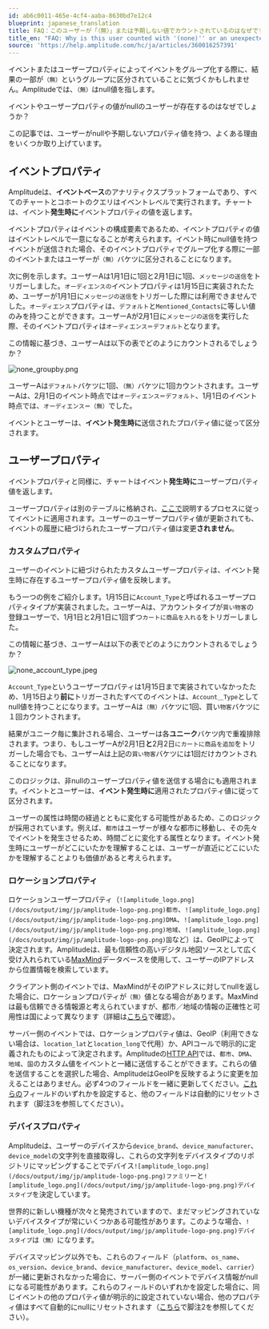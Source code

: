 ```yaml
---
id: ab6c0011-465e-4cf4-aaba-8630bd7e12c4
blueprint: japanese_translation
title: FAQ：このユーザーが「（無）」または予期しない値でカウントされているのはなぜですか？
title_en: "FAQ: Why is this user counted with '(none)'' or an unexpected value?"
source: 'https://help.amplitude.com/hc/ja/articles/360016257391'
---
```

イベントまたはユーザープロパティによってイベントをグループ化する際に、結果の一部が`（無）`というグループに区分されていることに気づくかもしれません。Amplitudeでは、`（無）`はnull値を指します。

イベントやユーザープロパティの値がnullのユーザーが存在するのはなぜでしょうか？

この記事では、ユーザーがnullや予期しないプロパティ値を持つ、よくある理由をいくつか取り上げています。

## イベントプロパティ

Amplitudeは、**イベントベース**のアナリティクスプラットフォームであり、すべてのチャートとコホートのクエリはイベントレベルで実行されます。チャートは、イベント**発生時に**イベントプロパティの値を返します。

イベントプロパティはイベントの構成要素であるため、イベントプロパティの値はイベントレベルで一意になることが考えられます。イベント時にnull値を持つイベントが送信された場合、そのイベントプロパティでグループ化する際に一部のイベントまたはユーザーが`（無）`バケツに区分されることになります。

次に例を示します。ユーザーAは1月1日に1回と2月1日に1回、`メッセージの送信`をトリガーしました。`オーディエンスの`イベントプロパティは1月15日に実装されたため、ユーザーが1月1日に`メッセージの送信`をトリガーした際には利用できませんでした。`オーディエンス`プロパティは、`デフォルト`と`Mentioned_Contacts`に等しい値のみを持つことができます。ユーザーAが2月1日に`メッセージの送信`を実行した際、そのイベントプロパティは`オーディエンス＝デフォルト`となります。

この情報に基づき、ユーザーAは以下の表でどのようにカウントされるでしょうか？

![none_groupby.png](/docs/output/img/jp/none-groupby-png.png)

ユーザーAは`デフォルト`バケツに1回、`（無）`バケツに1回カウントされます。ユーザーAは、2月1日のイベント時点では`オーディエンス＝デフォルト`、1月1日のイベント時点では、`オーディエンス＝（無）`でした。

イベントとユーザーは、**イベント発生時に**送信されたプロパティ値に従って区分されます。

## ユーザープロパティ

イベントプロパティと同様に、チャートはイベント**発生時に**ユーザープロパティ値を返します。

ユーザープロパティは別のテーブルに格納され、[ここで](https://help.amplitude.com/hc/en-us/articles/207108327-Step-4-Set-User-Properties-and-Event-Properties#applying-user-properties-to-events)説明するプロセスに従ってイベントに適用されます。ユーザーのユーザープロパティ値が更新されても、イベントの履歴に紐づけられたユーザープロパティ値は変更**されません**。

### カスタムプロパティ

ユーザーのイベントに紐づけられたカスタムユーザープロパティは、イベント発生時に存在するユーザープロパティ値を反映します。

もう一つの例をご紹介します。1月15日に`Account_Type`と呼ばれるユーザープロパティタイプが実装されました。ユーザーAは、アカウントタイプが`買い物客`の登録ユーザーで、1月1日と2月1日に1回ずつ`カートに商品を入れる`をトリガーしました。

この情報に基づき、ユーザーAは以下の表でどのようにカウントされるでしょうか？

![none_account_type.jpeg](/docs/output/img/jp/none-account-type-jpeg.jpeg)

`Account_Type`というユーザープロパティは1月15日まで実装されていなかったため、1月15日より**前に**トリガーされたすべてのイベントは、`Account＿Type`としてnull値を持つことになります。ユーザーAは`（無）`バケツに1回、買い`物客`バケツに１回カウントされます。

結果がユニーク毎に集計される場合、ユーザーは各**ユニーク**バケツ内で重複排除されます。つまり、もしユーザーAが2月1日**と**2月2日`にカートに商品を追加`をトリガーした場合でも、ユーザーAは上記の`買い物客`バケツには1回だけカウントされることになります。

このロジックは、非nullのユーザープロパティ値を送信する場合にも適用されます。イベントとユーザーは、**イベント発生時に**適用されたプロパティ値に従って区分されます。

ユーザーの属性は時間の経過とともに変化する可能性があるため、このロジックが採用されています。例えば、`都市`はユーザーが様々な都市に移動し、その先々でイベントを発生させるため、時間ごとに変化する属性となります。イベント発生時にユーザーがどこにいたかを理解することは、ユーザーが直近にどこにいたかを理解することよりも価値があると考えられます。

### ロケーションプロパティ

ロケーションユーザープロパティ（`![amplitude_logo.png](/docs/output/img/jp/amplitude-logo-png.png)都市`、`![amplitude_logo.png](/docs/output/img/jp/amplitude-logo-png.png)DMA`、`![amplitude_logo.png](/docs/output/img/jp/amplitude-logo-png.png)地域`、`![amplitude_logo.png](/docs/output/img/jp/amplitude-logo-png.png)国`など）は、GeoIPによって決定されます。Amplitudeは、最も信頼性の高いデジタル地図ソースとして広く受け入れられている[MaxMind](https://www.maxmind.com/en/home)データベースを使用して、ユーザーのIPアドレスから位置情報を検索しています。

クライアント側のイベントでは、MaxMindがそのIPアドレスに対してnullを返した場合に、ロケーションプロパティが`（無）`値となる場合があります。MaxMindは最も信頼できる情報源と考えられていますが、都市／地域の情報の正確性と可用性は国によって異なります（詳細は[こちら](https://www.maxmind.com/en/geoip2-city-accuracy-comparison?country=&resolution=50)で確認）。

サーバー側のイベントでは、ロケーションプロパティ値は、GeoIP（利用できない場合は、`location_lat`と`location_long`で代用）か、APIコールで明示的に定義されたものによって決定されます。Amplitudeの[HTTP API](/docs/apis/analytics/http-v2)では、`都市`、`DMA`、`地域`、`国`のカスタム値をイベントと一緒に送信することができます。これらの値を送信することを選択した場合、AmplitudeはGeoIPを反映するように変更を加えることはありません。必ず4つのフィールドを一緒に更新してください。[これらの](https://help.amplitude.com/hc/en-us/articles/204771828-HTTP-API#footnotes)フィールドのいずれかを設定すると、他のフィールドは自動的にリセットされます（脚注3を参照してください）。

### デバイスプロパティ

Amplitudeは、ユーザーのデバイスから`device_brand`、`device_manufacturer`、`device_model`の文字列を直接取得し、これらの文字列をデバイスタイプのリポジトリにマッピングすることでデバイス`![amplitude_logo.png](/docs/output/img/jp/amplitude-logo-png.png)ファミリ`ーと`![amplitude_logo.png](/docs/output/img/jp/amplitude-logo-png.png)デバイスタイプ`を決定しています。

世界的に新しい機種が次々と発売されていますので、まだマッピングされていないデバイスタイプが常にいくつかある可能性があります。このような場合、`![amplitude_logo.png](/docs/output/img/jp/amplitude-logo-png.png)デバイスタイプ`は`（無）`になります。

デバイスマッピング以外でも、これらのフィールド（`platform`、`os_name`、`os_version`、`device_brand`、`device_manufacturer`、`device_model`、`carrier`）が一緒に更新されなかった場合に、サーバー側のイベントでデバイス情報がnullになる可能性があります。これらのフィールドのいずれかを設定した場合に、同じイベントの他のプロパティ値が明示的に設定されていない場合、他のプロパティ値はすべて自動的にnullにリセットされます（[こちら](https://help.amplitude.com/hc/en-us/articles/204771828-HTTP-API#footnotes)で脚注2を参照してください）。
